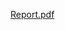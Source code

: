 [Report.pdf](https://github.com/AssemAyman/Mastering-Embedded-System-Online-Diploma/files/12787150/Report.pdf)
